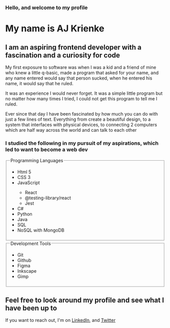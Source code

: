 <h3>Hello, and welcome to my profile</h3>
<h1>My name is AJ Krienke</h1>
<h2>
  I am an aspiring frontend developer with a fascination and a curiosity for
  code
</h2>
<p>
  My first exposure to software was when I was a kid and a friend of mine who
  knew a little q-basic, made a program that asked for your name, and any name
  entered would say that person sucked, when he entered his name, it would say that
  he ruled.
</p>
<p>
  It was an experience I would never forget. It was a simple little program but
  no matter how many times I tried, I could not get this program to tell me I
  ruled.
</p>
<p>
  Ever since that day I have been fascinated by how much you can do with just a
  few lines of text. Everything from create a beautiful design, to a system that
  interfaces with physical devices, to connecting 2 computers which are half way
  across the world and can talk to each other
</p>

<h3>
  I studied the following in my pursuit of my aspirations, which led to want to
  become a web dev
</h3>

<fieldset>
  <legend>Programming Languages</legend>
  <ul>
    <li>Html 5</li>
    <li>CSS 3</li>
    <li>JavaScript</li>
    <ul>
      <li>React</li>
      <li>@testing-library/react</li>
      <li>Jest</li>
    </ul>
    <li>C#</li>
    <li>Python</li>
    <li>Java</li>
    <li>SQL</li>
    <li>NoSQL with MongoDB</li>
  </ul>
</fieldset>

<fieldset>
  <legend>Development Tools</legend>
  <ul>
    <li>Git</li>
    <li>Github</li>
    <li>Figma</li>
    <li>Inkscape</li>
    <li>Gimp</li>
  </ul>
</fieldset>

<h2>Feel free to look around my profile and see what I have been up to</h2>
<p>If you want to reach out, I'm on <a title='Opens my LinkedIn profile' href="https://www.linkedin.com/in/aj-krienke-ba6bb1202">LinkedIn</a>, and <a title='Opens my twitter profile' href="https://twitter.com/AJ_Krienke">Twitter</a></p>
